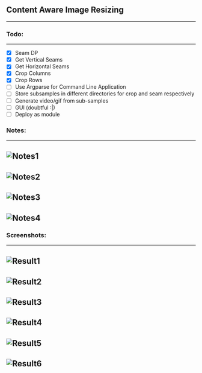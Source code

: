## Content Aware Image Resizing
-------------------------------

### Todo:
---------

- [x] Seam DP 
- [x] Get Vertical Seams 
- [x] Get Horizontal Seams 
- [x] Crop Columns 
- [x] Crop Rows 
- [ ] Use Argparse for Command Line Application 
- [ ] Store subsamples in different directories for crop and seam respectively 
- [ ] Generate video/gif from sub-samples 
- [ ] GUI (doubtful :|) 
- [ ] Deploy as module

### Notes:
---------

## ![Notes1](https://cdn.rawgit.com/avidLearnerInProgress/pyCAIR/06ce7c6e/notes/notes1.png)  
## ![Notes2](https://cdn.rawgit.com/avidLearnerInProgress/pyCAIR/06ce7c6e/notes/notes2.png)  
## ![Notes3](https://cdn.rawgit.com/avidLearnerInProgress/pyCAIR/06ce7c6e/notes/notes3.png)  
## ![Notes4](https://cdn.rawgit.com/avidLearnerInProgress/pyCAIR/06ce7c6e/notes/notes4.png)  

### Screenshots:
----------------

## ![Result1](https://cdn.rawgit.com/avidLearnerInProgress/pyCAIR/65bf2632/results/gray.jpg)  
## ![Result2](https://cdn.rawgit.com/avidLearnerInProgress/pyCAIR/65bf2632/results/energy.jpg)  
## ![Result3](https://cdn.rawgit.com/avidLearnerInProgress/pyCAIR/65bf2632/results/column_cropped.jpg)  
## ![Result4](https://cdn.rawgit.com/avidLearnerInProgress/pyCAIR/65bf2632/results/columns_seams.jpg)  
## ![Result5](https://cdn.rawgit.com/avidLearnerInProgress/pyCAIR/65bf2632/results/row_cropped.jpg)  
## ![Result6](https://cdn.rawgit.com/avidLearnerInProgress/pyCAIR/65bf2632/results/row_seams.jpg)  


